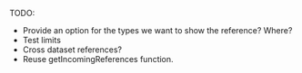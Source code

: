 TODO:

- Provide an option for the types we want to show the reference? Where?
- Test limits
- Cross dataset references?
- Reuse getIncomingReferences function.
